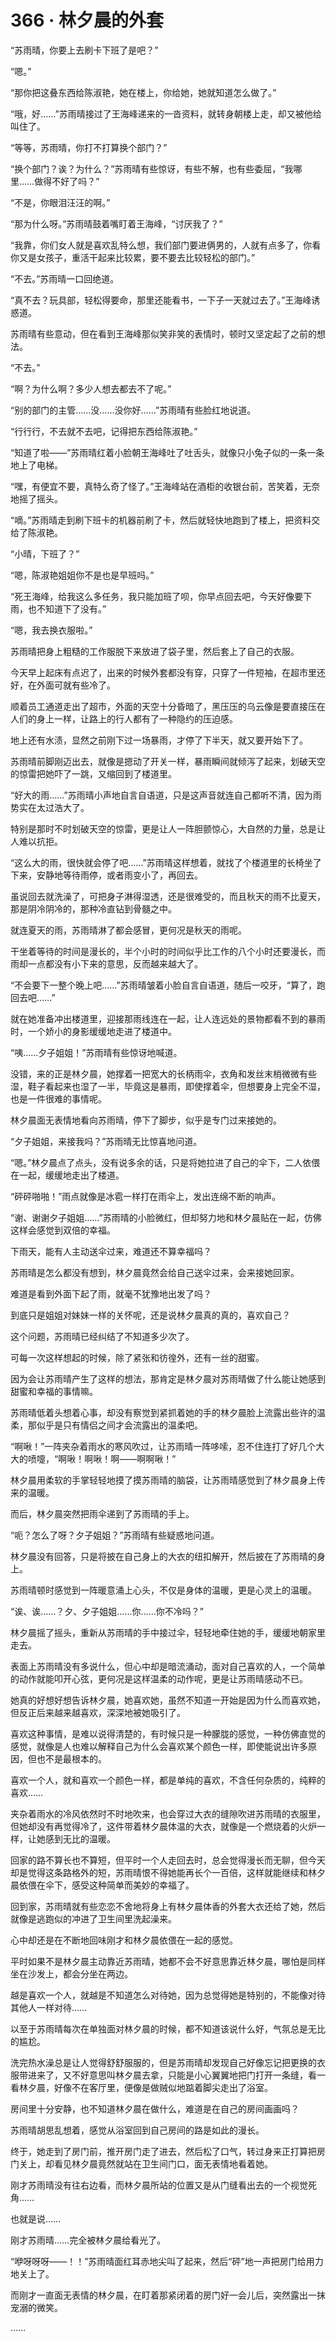 # 366 · 林夕晨的外套

“苏雨晴，你要上去刷卡下班了是吧？”

“嗯。”

“那你把这叠东西给陈淑艳，她在楼上，你给她，她就知道怎么做了。”

“哦，好……”苏雨晴接过了王海峰递来的一沓资料，就转身朝楼上走，却又被他给叫住了。

“等等，苏雨晴，你打不打算换个部门？”

“换个部门？诶？为什么？”苏雨晴有些惊讶，有些不解，也有些委屈，“我哪里……做得不好了吗？”

“不是，你眼泪汪汪的啊。”

“那为什么呀。”苏雨晴鼓着嘴盯着王海峰，“讨厌我了？”

“我靠，你们女人就是喜欢乱特么想，我们部门要进俩男的，人就有点多了，你看你又是女孩子，重活干起来比较累，要不要去比较轻松的部门。”

“不去。”苏雨晴一口回绝道。

“真不去？玩具部，轻松得要命，那里还能看书，一下子一天就过去了。”王海峰诱惑道。

苏雨晴有些意动，但在看到王海峰那似笑非笑的表情时，顿时又坚定起了之前的想法。

“不去。”

“啊？为什么啊？多少人想去都去不了呢。”

“别的部门的主管……没……没你好……”苏雨晴有些脸红地说道。

“行行行，不去就不去吧，记得把东西给陈淑艳。”

“知道了啦——”苏雨晴红着小脸朝王海峰吐了吐舌头，就像只小兔子似的一条一条地上了电梯。

“嘿，有便宜不要，真特么奇了怪了。”王海峰站在酒柜的收银台前，苦笑着，无奈地摇了摇头。

“嘀。”苏雨晴走到刷下班卡的机器前刷了卡，然后就轻快地跑到了楼上，把资料交给了陈淑艳。

“小晴，下班了？”

“嗯，陈淑艳姐姐你不是也是早班吗。”

“死王海峰，给我这么多任务，我只能加班了呗，你早点回去吧，今天好像要下雨，也不知道下了没有。”

“嗯，我去换衣服啦。”

苏雨晴把身上粗糙的工作服脱下来放进了袋子里，然后套上了自己的衣服。

今天早上起床有点迟了，出来的时候外套都没有穿，只穿了一件短袖，在超市里还好，在外面可就有些冷了。

顺着员工通道走出了超市，外面的天空十分昏暗了，黑压压的乌云像是要直接压在人们的身上一样，让路上的行人都有了一种隐约的压迫感。

地上还有水渍，显然之前刚下过一场暴雨，才停了下半天，就又要开始下了。

苏雨晴前脚刚迈出去，就像是摁动了开关一样，暴雨瞬间就倾泻了起来，划破天空的惊雷把她吓了一跳，又缩回到了楼道里。

“好大的雨……”苏雨晴小声地自言自语道，只是这声音就连自己都听不清，因为雨势实在太过浩大了。

特别是那时不时划破天空的惊雷，更是让人一阵胆颤惊心，大自然的力量，总是让人难以抗拒。

“这么大的雨，很快就会停了吧……”苏雨晴这样想着，就找了个楼道里的长椅坐了下来，安静地等待雨停，或者雨变小了，再回去。

虽说回去就洗澡了，可把身子淋得湿透，还是很难受的，而且秋天的雨不比夏天，那是阴冷阴冷的，那种冷直钻到骨髓之中。

就连夏天的雨，苏雨晴淋了都会感冒，更何况是秋天的雨呢。

干坐着等待的时间是漫长的，半个小时的时间似乎比工作的八个小时还要漫长，而雨却一点都没有小下来的意思，反而越来越大了。

“不会要下一整个晚上吧……”苏雨晴皱着小脸自言自语道，随后一咬牙，“算了，跑回去吧……”

就在她准备冲出楼道里，迎接那雨线连在一起，让人连远处的景物都看不到的暴雨时，一个娇小的身影缓缓地走进了楼道中。

“咦……夕子姐姐！”苏雨晴有些惊讶地喊道。

没错，来的正是林夕晨，她撑着一把宽大的长柄雨伞，衣角和发丝末梢微微有些湿，鞋子看起来也湿了一半，毕竟这是暴雨，即使撑着伞，但想要身上完全不湿，也是一件很难的事情呢。

林夕晨面无表情地看向苏雨晴，停下了脚步，似乎是专门过来接她的。

“夕子姐姐，来接我吗？”苏雨晴无比惊喜地问道。

“嗯。”林夕晨点了点头，没有说多余的话，只是将她拉进了自己的伞下，二人依偎在一起，缓缓地走出了楼道。

“砰砰啪啪！”雨点就像是冰雹一样打在雨伞上，发出连绵不断的响声。

“谢、谢谢夕子姐姐……”苏雨晴的小脸微红，但却努力地和林夕晨贴在一起，仿佛这样会感觉到双倍的幸福。

下雨天，能有人主动送伞过来，难道还不算幸福吗？

苏雨晴是怎么都没有想到，林夕晨竟然会给自己送伞过来，会来接她回家。

难道是看到外面下起了雨，就毫不犹豫地出发了吗？

到底只是姐姐对妹妹一样的关怀呢，还是说林夕晨真的真的，喜欢自己？

这个问题，苏雨晴已经纠结了不知道多少次了。

可每一次这样想起的时候，除了紧张和彷徨外，还有一丝的甜蜜。

因为会让苏雨晴产生了这样的想法，那肯定是林夕晨对苏雨晴做了什么能让她感到甜蜜和幸福的事情嘛。

苏雨晴低着头想着心事，却没有察觉到紧抓着她的手的林夕晨脸上流露出些许的温柔，那似乎是只有情侣之间才会流露出的温柔吧。

“啊啾！”一阵夹杂着雨水的寒风吹过，让苏雨晴一阵哆嗦，忍不住连打了好几个大大的喷嚏，“啊啾！啊啾！啊——啊啊啾！”

林夕晨用柔软的手掌轻轻地摸了摸苏雨晴的脑袋，让苏雨晴感觉到了林夕晨身上传来的温暖。

而后，林夕晨突然把雨伞递到了苏雨晴的手上。

“呃？怎么了呀？夕子姐姐？”苏雨晴有些疑惑地问道。

林夕晨没有回答，只是将披在自己身上的大衣的纽扣解开，然后披在了苏雨晴的身上。

苏雨晴顿时感觉到一阵暖意涌上心头，不仅是身体的温暖，更是心灵上的温暖。

“诶、诶……？夕、夕子姐姐……你……你不冷吗？”

林夕晨摇了摇头，重新从苏雨晴的手中接过伞，轻轻地牵住她的手，缓缓地朝家里走去。

表面上苏雨晴没有多说什么，但心中却是暗流涌动，面对自己喜欢的人，一个简单的动作就能叩开心弦，更何况是这样温柔的动作呢，更是让苏雨晴感动不已。

她真的好想好想告诉林夕晨，她喜欢她，虽然不知道一开始是因为什么而喜欢她，但反正后来越来越喜欢，深深地被她吸引了。

喜欢这种事情，是难以说得清楚的，有时候只是一种朦胧的感觉，一种仿佛直觉的感觉，就像是人也难以解释自己为什么会喜欢某个颜色一样，即使能说出许多原因，但也不是最根本的。

喜欢一个人，就和喜欢一个颜色一样，都是单纯的喜欢，不含任何杂质的，纯粹的喜欢……

夹杂着雨水的冷风依然时不时地吹来，也会穿过大衣的缝隙吹进苏雨晴的衣服里，但她却没有再觉得冷了，这件带着林夕晨体温的大衣，就像是一个燃烧着的火炉一样，让她感到无比的温暖。

回家的路不算长也不算短，但平时一个人走回去时，总会觉得漫长而无聊，但今天却是觉得这条路格外的短，苏雨晴恨不得她能再长个一百倍，这样就能继续和林夕晨依偎在伞下，感受这种简单而美妙的幸福了。

回到家，苏雨晴就有些恋恋不舍地将身上有林夕晨体香的外套大衣还给了她，然后就像是逃跑似的冲进了卫生间里洗起澡来。

心中却还是在不断地回味刚才和林夕晨依偎在一起的感觉。

平时如果不是林夕晨主动靠近苏雨晴，她都不会不好意思靠近林夕晨，哪怕是同样坐在沙发上，都会分坐在两边。

越是喜欢一个人，就越是不知道怎么对待她，因为总觉得她是特别的，不能像对待其他人一样对待……

以至于苏雨晴每次在单独面对林夕晨的时候，都不知道该说什么好，气氛总是无比的尴尬。

洗完热水澡总是让人觉得舒舒服服的，但是苏雨晴却发现自己好像忘记把更换的衣服带进来了，又不好意思叫林夕晨去拿，只能是小心翼翼地把门打开一条缝，看一看林夕晨，好像不在客厅里，便像是做贼似地踮着脚尖走出了浴室。

房间里十分安静，也不知道林夕晨在做什么，难道是在自己的房间画画吗？

苏雨晴胡思乱想着，感觉从浴室回到自己房间的路是如此的漫长。

终于，她走到了房门前，推开房门走了进去，然后松了口气，转过身来正打算把房门关上，却看见林夕晨竟然就站在卫生间门口，面无表情地看着她。

刚才苏雨晴没有往右边看，而林夕晨所站的位置又是从门缝看出去的一个视觉死角……

也就是说……

刚才苏雨晴……完全被林夕晨给看光了。

“咿呀呀呀——！！”苏雨晴面红耳赤地尖叫了起来，然后“砰”地一声把房门给用力地关上了。

而刚才一直面无表情的林夕晨，在盯着那紧闭着的房门好一会儿后，突然露出一抹宠溺的微笑。

……
